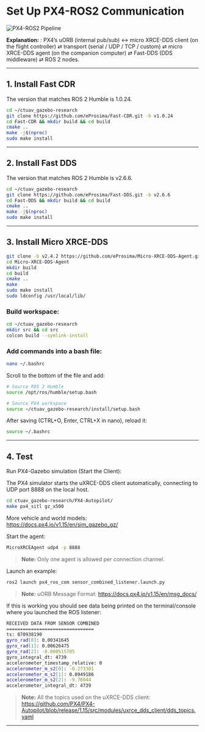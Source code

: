 # Set Up PX4-ROS2 Communication

![PX4-ROS2 Pipeline](https://docs.px4.io/v1.15/assets/architecture_xrce-dds_ros2.DXSOuyOh.svg)

**Explanation:** : PX4’s uORB (internal pub/sub) ↔ micro XRCE-DDS client (on the flight controller) ⇄ transport (serial / UDP / TCP / custom) ⇄ micro XRCE-DDS agent (on the companion computer) ⇄ Fast-DDS (DDS middleware) ⇄ ROS 2 nodes.

---

## 1. Install Fast CDR 

The version that matches ROS 2 Humble is 1.0.24.

```bash
cd ~/ctuav_gazebo-research
git clone https://github.com/eProsima/Fast-CDR.git -b v1.0.24
cd Fast-CDR && mkdir build && cd build
cmake ..
make -j$(nproc)
sudo make install
```


---

## 2. Install Fast DDS

The version that matches ROS 2 Humble is v2.6.6.

```bash
cd ~/ctuav_gazebo-research
git clone https://github.com/eProsima/Fast-DDS.git -b v2.6.6
cd Fast-DDS && mkdir build && cd build
cmake ..
make -j$(nproc)
sudo make install
```

---

## 3. Install Micro XRCE-DDS

```bash
git clone -b v2.4.2 https://github.com/eProsima/Micro-XRCE-DDS-Agent.git
cd Micro-XRCE-DDS-Agent
mkdir build
cd build
cmake ..
make
sudo make install
sudo ldconfig /usr/local/lib/
```

### Build workspace:
```bash
cd ~/ctuav_gazebo-research
mkdir src && cd src
colcon build --symlink-install
```


### Add commands into a bash file:

```bash
nano ~/.bashrc
```

Scroll to the bottom of the file and add:

```bash
# Source ROS 2 Humble
source /opt/ros/humble/setup.bash

# Source PX4 workspace
source ~/ctuav_gazebo-research/install/setup.bash
```

After saving (CTRL+O, Enter, CTRL+X in nano), reload it:

```bash
source ~/.bashrc
```

---

## 4. Test

Run PX4-Gazebo simulation (Start the Client):

The PX4 simulator starts the uXRCE-DDS client automatically, connecting to UDP port 8888 on the local host.

```bash
cd ctuav_gazebo-research/PX4-Autopilot/
make px4_sitl gz_x500
```

More vehicle and world models: https://docs.px4.io/v1.15/en/sim_gazebo_gz/


Start the agent:

```bash
MicroXRCEAgent udp4 -p 8888
```

> **Note:** Only one agent is allowed per connection channel.

Launch an example:

```bash
ros2 launch px4_ros_com sensor_combined_listener.launch.py
```

> **Note:** uORB Message Format: https://docs.px4.io/v1.15/en/msg_docs/


If this is working you should see data being printed on the terminal/console where you launched the ROS listener:

```bash
RECEIVED DATA FROM SENSOR COMBINED
================================
ts: 870938190
gyro_rad[0]: 0.00341645
gyro_rad[1]: 0.00626475
gyro_rad[2]: -0.000515705
gyro_integral_dt: 4739
accelerometer_timestamp_relative: 0
accelerometer_m_s2[0]: -0.273381
accelerometer_m_s2[1]: 0.0949186
accelerometer_m_s2[2]: -9.76044
accelerometer_integral_dt: 4739
```

> **Note:** All the topics used on the uXRCE-DDS client: https://github.com/PX4/PX4-Autopilot/blob/release/1.15/src/modules/uxrce_dds_client/dds_topics.yaml



---


